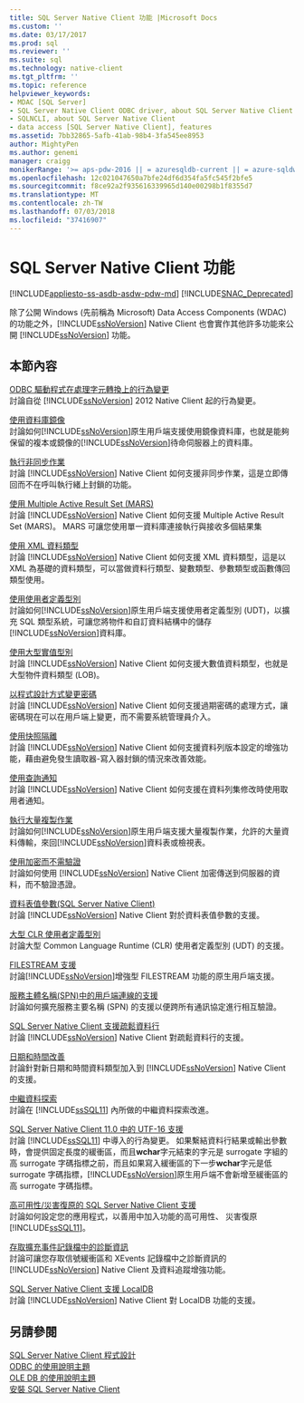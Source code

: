 ```yaml
---
title: SQL Server Native Client 功能 |Microsoft Docs
ms.custom: ''
ms.date: 03/17/2017
ms.prod: sql
ms.reviewer: ''
ms.suite: sql
ms.technology: native-client
ms.tgt_pltfrm: ''
ms.topic: reference
helpviewer_keywords:
- MDAC [SQL Server]
- SQL Server Native Client ODBC driver, about SQL Server Native Client ODBC driver
- SQLNCLI, about SQL Server Native Client
- data access [SQL Server Native Client], features
ms.assetid: 7bb32865-5afb-41ab-98b4-3fa545ee8953
author: MightyPen
ms.author: genemi
manager: craigg
monikerRange: '>= aps-pdw-2016 || = azuresqldb-current || = azure-sqldw-latest || >= sql-server-2016 || = sqlallproducts-allversions'
ms.openlocfilehash: 12c021047650a7bfe24df6d354fa5fc545f2bfe5
ms.sourcegitcommit: f8ce92a2f935616339965d140e00298b1f8355d7
ms.translationtype: MT
ms.contentlocale: zh-TW
ms.lasthandoff: 07/03/2018
ms.locfileid: "37416907"
---
```

# <a name="sql-server-native-client-features"></a>SQL Server Native Client 功能
[!INCLUDE[appliesto-ss-asdb-asdw-pdw-md](../../../includes/appliesto-ss-asdb-asdw-pdw-md.md)]
[!INCLUDE[SNAC_Deprecated](../../../includes/snac-deprecated.md)]

  除了公開 Windows (先前稱為 Microsoft) Data Access Components (WDAC) 的功能之外，[!INCLUDE[ssNoVersion](../../../includes/ssnoversion-md.md)] Native Client 也會實作其他許多功能來公開 [!INCLUDE[ssNoVersion](../../../includes/ssnoversion-md.md)] 功能。  
  
## <a name="in-this-section"></a>本節內容  
 [ODBC 驅動程式在處理字元轉換上的行為變更](../../../relational-databases/native-client/features/odbc-driver-behavior-change-when-handling-character-conversions.md)  
 討論自從 [!INCLUDE[ssNoVersion](../../../includes/ssnoversion-md.md)] 2012 Native Client 起的行為變更。  
  
 [使用資料庫鏡像](../../../relational-databases/native-client/features/using-database-mirroring.md)  
 討論如何[!INCLUDE[ssNoVersion](../../../includes/ssnoversion-md.md)]原生用戶端支援使用鏡像資料庫，也就是能夠保留的複本或鏡像的[!INCLUDE[ssNoVersion](../../../includes/ssnoversion-md.md)]待命伺服器上的資料庫。  
  
 [執行非同步作業](../../../relational-databases/native-client/features/performing-asynchronous-operations.md)  
 討論 [!INCLUDE[ssNoVersion](../../../includes/ssnoversion-md.md)] Native Client 如何支援非同步作業，這是立即傳回而不在呼叫執行緒上封鎖的功能。  
  
 [使用 Multiple Active Result Set &#40;MARS&#41;](../../../relational-databases/native-client/features/using-multiple-active-result-sets-mars.md)  
 討論 [!INCLUDE[ssNoVersion](../../../includes/ssnoversion-md.md)] Native Client 如何支援 Multiple Active Result Set (MARS)。 MARS 可讓您使用單一資料庫連接執行與接收多個結果集  
  
 [使用 XML 資料類型](../../../relational-databases/native-client/features/using-xml-data-types.md)  
 討論 [!INCLUDE[ssNoVersion](../../../includes/ssnoversion-md.md)] Native Client 如何支援 XML 資料類型，這是以 XML 為基礎的資料類型，可以當做資料行類型、變數類型、參數類型或函數傳回類型使用。  
  
 [使用使用者定義型別](../../../relational-databases/native-client/features/using-user-defined-types.md)  
 討論如何[!INCLUDE[ssNoVersion](../../../includes/ssnoversion-md.md)]原生用戶端支援使用者定義型別 (UDT)，以擴充 SQL 類型系統，可讓您將物件和自訂資料結構中的儲存[!INCLUDE[ssNoVersion](../../../includes/ssnoversion-md.md)]資料庫。  
  
 [使用大型實值型別](../../../relational-databases/native-client/features/using-large-value-types.md)  
 討論 [!INCLUDE[ssNoVersion](../../../includes/ssnoversion-md.md)] Native Client 如何支援大數值資料類型，也就是大型物件資料類型 (LOB)。  
  
 [以程式設計方式變更密碼](../../../relational-databases/native-client/features/changing-passwords-programmatically.md)  
 討論 [!INCLUDE[ssNoVersion](../../../includes/ssnoversion-md.md)] Native Client 如何支援過期密碼的處理方式，讓密碼現在可以在用戶端上變更，而不需要系統管理員介入。  
  
 [使用快照隔離](../../../relational-databases/native-client/features/working-with-snapshot-isolation.md)  
 討論 [!INCLUDE[ssNoVersion](../../../includes/ssnoversion-md.md)] Native Client 如何支援資料列版本設定的增強功能，藉由避免發生讀取器-寫入器封鎖的情況來改善效能。  
  
 [使用查詢通知](../../../relational-databases/native-client/features/working-with-query-notifications.md)  
 討論 [!INCLUDE[ssNoVersion](../../../includes/ssnoversion-md.md)] Native Client 如何支援在資料列集修改時使用取用者通知。  
  
 [執行大量複製作業](../../../relational-databases/native-client/features/performing-bulk-copy-operations.md)  
 討論如何[!INCLUDE[ssNoVersion](../../../includes/ssnoversion-md.md)]原生用戶端支援大量複製作業，允許的大量資料傳輸，來回[!INCLUDE[ssNoVersion](../../../includes/ssnoversion-md.md)]資料表或檢視表。  
  
 [使用加密而不需驗證](../../../relational-databases/native-client/features/using-encryption-without-validation.md)  
 討論如何使用 [!INCLUDE[ssNoVersion](../../../includes/ssnoversion-md.md)] Native Client 加密傳送到伺服器的資料，而不驗證憑證。  
  
 [資料表值參數&#40;SQL Server Native Client&#41;](../../../relational-databases/native-client/features/table-valued-parameters-sql-server-native-client.md)  
 討論 [!INCLUDE[ssNoVersion](../../../includes/ssnoversion-md.md)] Native Client 對於資料表值參數的支援。  
  
 [大型 CLR 使用者定義型別](../../../relational-databases/native-client/features/large-clr-user-defined-types.md)  
 討論大型 Common Language Runtime (CLR) 使用者定義型別 (UDT) 的支援。  
  
 [FILESTREAM 支援](../../../relational-databases/native-client/features/filestream-support.md)  
 討論[!INCLUDE[ssNoVersion](../../../includes/ssnoversion-md.md)]增強型 FILESTREAM 功能的原生用戶端支援。  
  
 [服務主體名稱&#40;SPN&#41;中的用戶端連線的支援](../../../relational-databases/native-client/features/service-principal-name-spn-support-in-client-connections.md)  
 討論如何擴充服務主要名稱 (SPN) 的支援以便跨所有通訊協定進行相互驗證。  
  
 [SQL Server Native Client 支援疏鬆資料行](../../../relational-databases/native-client/features/sparse-columns-support-in-sql-server-native-client.md)  
 討論 [!INCLUDE[ssNoVersion](../../../includes/ssnoversion-md.md)] Native Client 對疏鬆資料行的支援。  
  
 [日期和時間改善](../../../relational-databases/native-client/features/date-and-time-improvements.md)  
 討論針對新日期和時間資料類型加入到 [!INCLUDE[ssNoVersion](../../../includes/ssnoversion-md.md)] Native Client 的支援。  
  
 [中繼資料探索](../../../relational-databases/native-client/features/metadata-discovery.md)  
 討論在 [!INCLUDE[ssSQL11](../../../includes/sssql11-md.md)] 內所做的中繼資料探索改進。  
  
 [SQL Server Native Client 11.0 中的 UTF-16 支援](../../../relational-databases/native-client/features/utf-16-support-in-sql-server-native-client-11-0.md)  
 討論 [!INCLUDE[ssSQL11](../../../includes/sssql11-md.md)] 中導入的行為變更。 如果繫結資料行結果或輸出參數時，會提供固定長度的緩衝區，而且**wchar**字元結束的字元是 surrogate 字組的高 surrogate 字碼指標之前，而且如果寫入緩衝區的下一步**wchar**字元是低 surrogate 字碼指標，[!INCLUDE[ssNoVersion](../../../includes/ssnoversion-md.md)]原生用戶端不會新增至緩衝區的高 surrogate 字碼指標。  
  
 [高可用性/災害復原的 SQL Server Native Client 支援](../../../relational-databases/native-client/features/sql-server-native-client-support-for-high-availability-disaster-recovery.md)  
 討論如何設定您的應用程式，以善用中加入功能的高可用性、 災害復原[!INCLUDE[ssSQL11](../../../includes/sssql11-md.md)]。  
  
 [存取擴充事件記錄檔中的診斷資訊](../../../relational-databases/native-client/features/accessing-diagnostic-information-in-the-extended-events-log.md)  
 討論可讓您存取信號緩衝區和 XEvents 記錄檔中之診斷資訊的 [!INCLUDE[ssNoVersion](../../../includes/ssnoversion-md.md)] Native Client 及資料追蹤增強功能。  
  
 [SQL Server Native Client 支援 LocalDB](../../../relational-databases/native-client/features/sql-server-native-client-support-for-localdb.md)  
 討論 [!INCLUDE[ssNoVersion](../../../includes/ssnoversion-md.md)] Native Client 對 LocalDB 功能的支援。  
  
## <a name="see-also"></a>另請參閱  
 [SQL Server Native Client 程式設計](../../../relational-databases/native-client/sql-server-native-client-programming.md)   
 [ODBC 的使用說明主題](../../../relational-databases/native-client-odbc-how-to/odbc-how-to-topics.md)   
 [OLE DB 的使用說明主題](../../../relational-databases/native-client-ole-db-how-to/ole-db-how-to-topics.md)   
 [安裝 SQL Server Native Client](../../../relational-databases/native-client/applications/installing-sql-server-native-client.md)  
  
  
